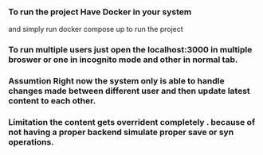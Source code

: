 
### To run the project Have Docker in your system
and simply run docker compose up to run the project

### To run multiple users just open the localhost:3000 in multiple broswer or one in incognito mode and other in normal tab.

### Assumtion Right now the system only is able to handle changes made between different user and then update latest content to each other.

### Limitation the content gets overrident completely . because of not having a proper backend simulate proper save or syn operations.